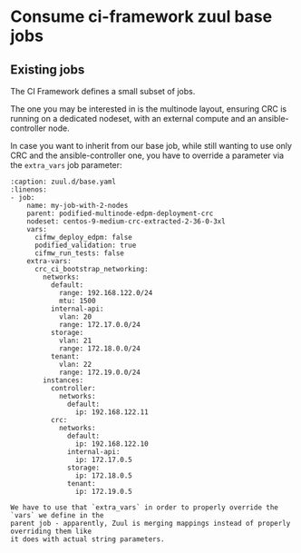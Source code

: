 # Consume ci-framework zuul base jobs

## Existing jobs

The CI Framework defines a small subset of jobs.

The one you may be interested in is the multinode layout, ensuring CRC is running
on a dedicated nodeset, with an external compute and an ansible-controller node.

In case you want to inherit from our base job, while still wanting to use only CRC
and the ansible-controller one, you have to override a parameter via the `extra_vars`
job parameter:

~~~{code-block} YAML
:caption: zuul.d/base.yaml
:linenos:
- job:
    name: my-job-with-2-nodes
    parent: podified-multinode-edpm-deployment-crc
    nodeset: centos-9-medium-crc-extracted-2-36-0-3xl
    vars:
      cifmw_deploy_edpm: false
      podified_validation: true
      cifmw_run_tests: false
    extra-vars:
      crc_ci_bootstrap_networking:
        networks:
          default:
            range: 192.168.122.0/24
            mtu: 1500
          internal-api:
            vlan: 20
            range: 172.17.0.0/24
          storage:
            vlan: 21
            range: 172.18.0.0/24
          tenant:
            vlan: 22
            range: 172.19.0.0/24
        instances:
          controller:
            networks:
              default:
                ip: 192.168.122.11
          crc:
            networks:
              default:
                ip: 192.168.122.10
              internal-api:
                ip: 172.17.0.5
              storage:
                ip: 172.18.0.5
              tenant:
                ip: 172.19.0.5
~~~

~~~{tip}
We have to use that `extra_vars` in order to properly override the `vars` we define in the
parent job - apparently, Zuul is merging mappings instead of properly overriding them like
it does with actual string parameters.
